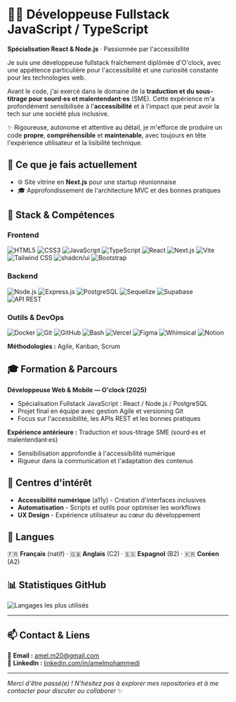 # 👩‍💻 Développeuse Fullstack JavaScript / TypeScript
**Spécialisation React & Node.js** · Passionnée par l'accessibilité

Je suis une développeuse fullstack fraîchement diplômée d'O'clock, avec une appétence particulière pour l'accessibilité et une curiosité constante pour les technologies web.

Avant le code, j'ai exercé dans le domaine de la **traduction et du sous-titrage pour sourd·es et malentendant·es** (SME). Cette expérience m'a profondément sensibilisée à l'**accessibilité** et à l'impact que peut avoir la tech sur une société plus inclusive.

✨ Rigoureuse, autonome et attentive au détail, je m'efforce de produire un code **propre**, **compréhensible** et **maintenable**, avec toujours en tête l'expérience utilisateur et la lisibilité technique.

## 🚀 Ce que je fais actuellement
- 🌐 Site vitrine en **Next.js** pour une startup réunionnaise
- 🎓 Approfondissement de l'architecture MVC et des bonnes pratiques

## 💼 Stack & Compétences

### Frontend
![HTML5](https://img.shields.io/badge/-HTML5-E34F26?logo=html5&logoColor=white&style=flat)
![CSS3](https://img.shields.io/badge/-CSS3-1572B6?logo=css3&logoColor=white&style=flat)
![JavaScript](https://img.shields.io/badge/-JavaScript-F7DF1E?logo=javascript&logoColor=black&style=flat)
![TypeScript](https://img.shields.io/badge/-TypeScript-3178C6?logo=typescript&logoColor=white&style=flat)
![React](https://img.shields.io/badge/-React-61DAFB?logo=react&logoColor=black&style=flat)
![Next.js](https://img.shields.io/badge/-Next.js-black?logo=next.js&logoColor=white&style=flat)
![Vite](https://img.shields.io/badge/-Vite-646CFF?logo=vite&logoColor=white&style=flat)
![Tailwind CSS](https://img.shields.io/badge/-Tailwind%20CSS-38B2AC?logo=tailwind-css&logoColor=white&style=flat)
![shadcn/ui](https://img.shields.io/badge/-shadcn/ui-black?logo=radix-ui&logoColor=white&style=flat)
![Bootstrap](https://img.shields.io/badge/-Bootstrap-7952B3?logo=bootstrap&logoColor=white&style=flat)

### Backend
![Node.js](https://img.shields.io/badge/-Node.js-339933?logo=node.js&logoColor=white&style=flat)
![Express.js](https://img.shields.io/badge/-Express.js-black?logo=express&logoColor=white&style=flat)
![PostgreSQL](https://img.shields.io/badge/-PostgreSQL-4169E1?logo=postgresql&logoColor=white&style=flat)
![Sequelize](https://img.shields.io/badge/-Sequelize-52B0E7?logo=sequelize&logoColor=white&style=flat)
![Supabase](https://img.shields.io/badge/-Supabase-3ECF8E?logo=supabase&logoColor=white&style=flat)
![API REST](https://img.shields.io/badge/-REST%20API-grey?style=flat&logo=fastapi)

### Outils & DevOps
![Docker](https://img.shields.io/badge/-Docker-2496ED?logo=docker&logoColor=white&style=flat)
![Git](https://img.shields.io/badge/-Git-F05032?logo=git&logoColor=white&style=flat)
![GitHub](https://img.shields.io/badge/-GitHub-181717?logo=github&logoColor=white&style=flat)
![Bash](https://img.shields.io/badge/-Bash-4EAA25?logo=gnu-bash&logoColor=white&style=flat)
![Vercel](https://img.shields.io/badge/-Vercel-000000?logo=vercel&logoColor=white&style=flat)
![Figma](https://img.shields.io/badge/-Figma-F24E1E?logo=figma&logoColor=white&style=flat)
![Whimsical](https://img.shields.io/badge/-Whimsical-5F28E2?logo=whimsical&logoColor=white&style=flat)
![Notion](https://img.shields.io/badge/-Notion-000000?logo=notion&logoColor=white&style=flat)

**Méthodologies :** Agile, Kanban, Scrum

## 🎓 Formation & Parcours
**Développeuse Web & Mobile — O'clock (2025)**
- Spécialisation Fullstack JavaScript : React / Node.js / PostgreSQL
- Projet final en équipe avec gestion Agile et versioning Git
- Focus sur l'accessibilité, les APIs REST et les bonnes pratiques

**Expérience antérieure :** Traduction et sous-titrage SME (sourd·es et malentendant·es)
- Sensibilisation approfondie à l'accessibilité numérique
- Rigueur dans la communication et l'adaptation des contenus

## 🌱 Centres d'intérêt
- **Accessibilité numérique** (a11y) - Création d'interfaces inclusives
- **Automatisation** - Scripts et outils pour optimiser les workflows
- **UX Design** - Expérience utilisateur au cœur du développement

## 💬 Langues
🇫🇷 **Français** (natif) · 🇬🇧 **Anglais** (C2) · 🇪🇸 **Espagnol** (B2) · 🇰🇷 **Coréen** (A2)

## 📊 Statistiques GitHub

![Langages les plus utilisés](https://github-readme-stats.vercel.app/api/top-langs/?username=amelmhdi&layout=compact&theme=dark)


---

## 📫 Contact & Liens
📧 **Email :** amel.m20@gmail.com  
💼 **LinkedIn :** [linkedin.com/in/amelmohammedi](https://linkedin.com/in/amelmohammedi)

---

*Merci d'être passé(e) ! N'hésitez pas à explorer mes repositories et à me contacter pour discuter ou collaborer* ✨